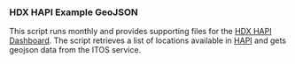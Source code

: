 ### HDX HAPI Example GeoJSON

This script runs monthly and provides supporting files for the [HDX HAPI Dashboard](https://ocha-dap.github.io/hdx-hapi-example/). The script retrieves a list of locations available in [HAPI](https://hdx-hapi.readthedocs.io/en/latest/) and gets geojson data from the ITOS service.
